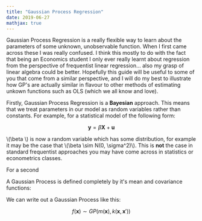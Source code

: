 ```yaml
---
title: "Gaussian Process Regression"
date: 2019-06-27
mathjax: true
---
```


<script src="//yihui.name/js/math-code.js"></script>
<!-- Just one possible MathJax CDN below. You may use others. -->
<script async
  src="//mathjax.rstudio.com/latest/MathJax.js?config=TeX-MML-AM_CHTML">
</script>

Gaussian Process Regression is a really flexible way to learn about the parameters of some unknown, unobservable function. When I first came across these I was really confused. I think this mostly to do with the fact that being an Economics student I only ever really learnt about regression from the perspective of frequentist linear regression... also my grasp of linear algebra could be better. Hopefully this guide will be useful to some of you that come from a similar perspective, and I will do my best to illustrate how GP's are actually similar in flavour to other methods of estimating unkown functions such as OLS (which we all know and love). 

Firstly, Gaussian Process Regression is a **Bayesian** approach. This means that we treat parameters in our model as random variables rather than constants. For example, for a statistical model of the following form:

$$\mathbf{y} = \beta \mathbf{X} + \mathbf{u}$$

\\(\beta \\) is now a random variable which has some distribution, for example it may be the case that \\(\beta \sim N(0, \sigma^2)\\). This is **not** the case in standard frequentist approaches you may have come across in statistics or econometrics classes. 

For a second 

A Gaussian Process is defined completely by it's mean and covariance functions:


We can write out a Gaussian Process like this:

$$f(\mathbf{x}) \sim GP\big(m(\mathbf{x}), k(\mathbf{x}, \mathbf{x}')  \big)$$
